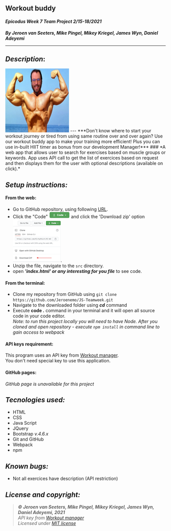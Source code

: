 ## Workout buddy
#### *Epicodus Week 7 Team Project  2/15-18/2021*
***By Jeroen van Seeters, Mike Pingel, Mikey Kriegel, James Wyn, Daniel Adeyemi***
___

## *Description*:    
<img src="src/img/rippedMike.jpg" width="200" height="200" />  
--- 
***Don't know where to start your workout journey or tired from using same routine over and over again? Use our workout buddy app to make your training more efficient! Plus you can use in-built HIIT timer as bonus from our development Manager!***
### *A web app that allows user to search for exercises based on muscle groups or keywords.  App uses API call to get the list of exercices based on request and then displays them for the user with optional descriptions (available on click).*


## *Setup instructions:*
#### From the web:
* Go to GitHub repository, using following [URL](https://github.com/Jeroenemo/JS-Teamweek.git).
* Click the "Code" ![img](src/img/code.png) and click the 'Download zip' option ![img](src/img/zip.png).
* Unzip the file, navigate to the `src` directory.
* open ***'index.html' or any interesting for you file*** to see code.
#### From the terminal: 
* Clone my repository from GitHub using `git clone https://github.com/Jeroenemo/JS-Teamweek.git`
* Navigate to the downloaded folder using ***cd*** command
* Execute **code .** command in your terminal and it will open all source code in your code editor.    
*Note: to run this project locally you will need to have Node. After you cloned and open repository - execute `npm install` in command line to gain access to webpack*
#### API keys requirement:
This program uses an API key from [Workout manager](https://wger.de/en/software/api).   
You don't need special key to use this application.   

#### GitHub pages:
*GitHub page is unavailable for this project*

## *Tecnologies used:*
* HTML
* CSS
* Java Script
* JQuery
* Bootstrap *v.4.6.x*
* Git and GitHub
* Webpack
* npm

## *Known bugs:*
* Not all exercices have description (API restriction)

## *License and copyright:*

> ***© Jeroen van Seeters, Mike Pingel, Mikey Kriegel, James Wyn, Daniel Adeyemi, 2021***  
> *API key from [Workout manager](https://wger.de/en/software/api)*   
> *Licensed under [MIT license](https://mit-license.org/)*